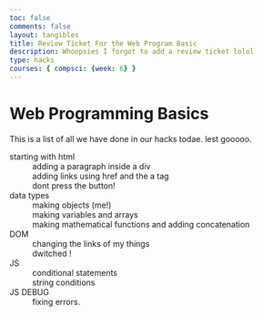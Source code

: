 ```yaml
---
toc: false
comments: false
layout: tangibles
title: Review Ticket For the Web Program Basic
description: Whoopsies I forgot to add a review ticket lolol
type: hacks
courses: { compsci: {week: 6} }
---
```


# Web Programming Basics # 
<html>
<div>
<p> This is a list of all we have done in our hacks todae. lest gooooo. 
 <dl>
 <dt> starting with html </dt>
   <dd> adding a paragraph inside a div </dd>
   <dd> adding links using href and the a tag </dd>
   <dd> dont press the button! </dd>
<dt> data types </dt>
    <dd> making objects (me!) </dd>
    <dd> making variables and arrays </dd>
    <dd> making mathematical functions and adding concatenation </dd>
<dt> DOM </dt>
    <dd> changing the links of my things </dd>
    <dd> dwitched ! </dt>
<dt> JS </dt>
    <dd> conditional statements </dd>
    <dd> string conditions </dd>
<dt> JS DEBUG </dt>
    <dd> fixing errors. </dd>
